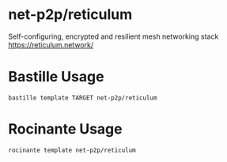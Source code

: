 # net-p2p/reticulum
Self-configuring, encrypted and resilient mesh networking stack
https://reticulum.network/

# Bastille Usage
```shell
bastille template TARGET net-p2p/reticulum
```

# Rocinante Usage
```shell
rocinante template net-p2p/reticulum
```
